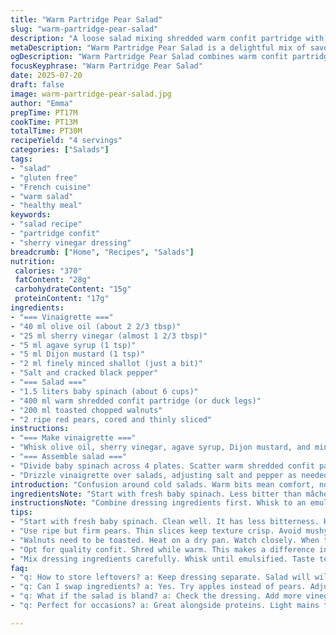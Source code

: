 ```yaml
---
title: "Warm Partridge Pear Salad"
slug: "warm-partridge-pear-salad"
description: "A loose salad mixing shredded warm confit partridge with fresh pears and toasted walnuts. Baby spinach swaps for mâche for a smoother base. A sharp dressing with sherry vinegar balanced by Dijon mustard and agave syrup replaces original honey and old-style mustard. Garlic hint softened with a dash of shallot. Nutty crunch, juicy sweetness, and savory meat mingle. Quick prep, slightly longer toasting nuts for depth. No dairy, eggs, gluten. Notes on variations and timing included."
metaDescription: "Warm Partridge Pear Salad is a delightful mix of savory and sweet, featuring tender partridge, fresh pears, and crunchy walnuts. A must-try dish."
ogDescription: "Warm Partridge Pear Salad combines warm confit partridge, fresh pears, and toasted walnuts over baby spinach. Elevate your meal with this balanced salad."
focusKeyphrase: "Warm Partridge Pear Salad"
date: 2025-07-20
draft: false
image: warm-partridge-pear-salad.jpg
author: "Emma"
prepTime: PT17M
cookTime: PT13M
totalTime: PT30M
recipeYield: "4 servings"
categories: ["Salads"]
tags:
- "salad"
- "gluten free"
- "French cuisine"
- "warm salad"
- "healthy meal"
keywords:
- "salad recipe"
- "partridge confit"
- "sherry vinegar dressing"
breadcrumb: ["Home", "Recipes", "Salads"]
nutrition: 
 calories: "370"
 fatContent: "28g"
 carbohydrateContent: "15g"
 proteinContent: "17g"
ingredients:
- "=== Vinaigrette ==="
- "40 ml olive oil (about 2 2/3 tbsp)"
- "25 ml sherry vinegar (almost 1 2/3 tbsp)"
- "5 ml agave syrup (1 tsp)"
- "5 ml Dijon mustard (1 tsp)"
- "2 ml finely minced shallot (just a bit)"
- "Salt and cracked black pepper"
- "=== Salad ==="
- "1.5 liters baby spinach (about 6 cups)"
- "400 ml warm shredded confit partridge (or duck legs)"
- "200 ml toasted chopped walnuts"
- "2 ripe red pears, cored and thinly sliced"
instructions:
- "=== Make vinaigrette ==="
- "Whisk olive oil, sherry vinegar, agave syrup, Dijon mustard, and minced shallot in a bowl. Season with salt, pepper. Set aside."
- "=== Assemble salad ==="
- "Divide baby spinach across 4 plates. Scatter warm shredded confit partridge evenly. Add toasted walnuts and pear slices on top."
- "Drizzle vinaigrette over salads, adjusting salt and pepper as needed."
introduction: "Confusion around cold salads. Warm bits mean comfort, not heaviness. Partridge confit, tender shredded and served just warm. Pears crisp with blush red skin, juicy. Walnuts roasted longer for deeper char, richer flavor. Dress with sherry vinegar, tighter bite than original xérès. Agave for sweetness instead of honey, smoother, more neutral. Slight shallot replaces raw garlic punch. Spinach instead of mâche, leaves softer with melty edges under warmth. Mix textures. Quick assembly. Sounds simple yet not quite. Takes a moment to balance acid and sweet in vinaigrette, salt timing critical. Partridge or duck legs pull same idea but different game. Each element pulled from classic French influence but tweaked for clarity and texture. No dairy, no eggs, gluten free. Practical for rustic meals or lighter mains. Cooler days suit this interplay of warm and fresh."
ingredientsNote: "Start with fresh baby spinach. Less bitter than mâche, holds warmth better. Pears should be ripe but still firm — slice thin to keep crispness. Walnuts toasted on dry pan till fragrance rises and edges darken but not burnt. Toss lightly while hot. Use quality confit meat, shredded when warm for better texture. Dressing swaps vinegar type, use sherry vinegar over xérès for sharper acidity. Agave syrup replaces honey, less sticky, more fluid so easier to whisk. Dijon mustard smooth yet pungent is a switch from grainy old-style mustard, lending smoothness. Shallot minced very finely to avoid over-raw bite but adds oniony sweetness minus harshness of garlic. Olive oil—extra virgin, but not grassy to dominate. Salt and pepper essential to tame acidity and sweet layers."
instructionsNote: "Combine dressing ingredients first. Whisk to an emulsion, though separation not critical here. Taste and correct seasoning now — salt brings out depth, pepper adds bite. Warm confit meat should be shredded quickly while still hot but not steaming. Arrange spinach immediately on plates to avoid wilting too much. Scatter warm partridge over base, letting warmth just slightly wilt leaves. Add walnuts and pears in an improvised pattern, balancing odd and even placements. Dress plates evenly but modestly, avoid soggy salad. Serve immediately to preserve crisp pear texture and toast aroma from nuts. Leftovers: separate dressing to maintain texture when reheated or served cold later. Can swap pears for apples if preferred but pears have softer flesh and sweeter tone making them better partners for mild game meat."
tips:
- "Start with fresh baby spinach. Clean well. It has less bitterness. Holds warmth better. You can swap for other greens. But spinach works here."
- "Use ripe but firm pears. Thin slices keep texture crisp. Avoid mushy fruit in the salad. Test pears before cutting. Sweetness adds appeal."
- "Walnuts need to be toasted. Heat on a dry pan. Watch closely. When they smell nutty, they're ready. Just a bit of darkening is okay. Don't burn them."
- "Opt for quality confit. Shred while warm. This makes a difference in texture. Shredded meat absorbs dressing better too. Don't let it get cold."
- "Mix dressing ingredients carefully. Whisk until emulsified. Taste test essential. Adjust salt and pepper patiently. Balance flavors for best results."
faq:
- "q: How to store leftovers? a: Keep dressing separate. Salad will wilt. Store meat and greens in airtight. Eat within a couple days. Make smaller servings."
- "q: Can I swap ingredients? a: Yes. Try apples instead of pears. Adjust for sweetness though. Use different nuts if preferred. Be creative with greens too."
- "q: What if the salad is bland? a: Check the dressing. Add more vinegar or season. Nuts bring crunch but don't overpower. Balance is key always."
- "q: Perfect for occasions? a: Great alongside proteins. Light mains too. Serve cold, but warm is nicer. Don't let things get soggy."

---
```


